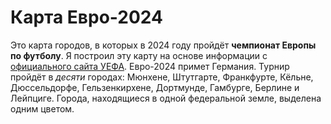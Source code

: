 # Карта Евро-2024
Это карта  городов, в которых в 2024 году пройдёт **чемпионат Европы по футболу**.
Я построил эту карту на основе информации c [официального сайта УЕФА](https://www.uefa.com/uefaeuro-2020/news/0257-0e13b161b2e8-4a3fd5615e0c-1000/).
Евро-2024 примет Германия. Турнир пройдёт в *десяти* городах: Мюнхене, Штутгарте, Франкфурте, Кёльне, Дюссельдорфе, Гельзенкирхене, Дортмунде, Гамбурге, Берлине и Лейпциге. Города, находящиеся в одной федеральной земле, выделена одним цветом.

